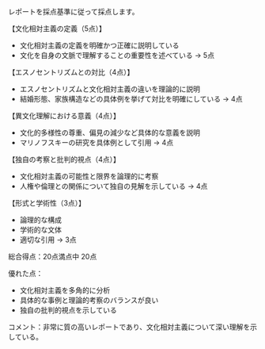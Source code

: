 レポートを採点基準に従って採点します。

【文化相対主義の定義（5点）】
- 文化相対主義の定義を明確かつ正確に説明している
- 文化を自身の文脈で理解することの重要性を述べている
→ 5点

【エスノセントリズムとの対比（4点）】
- エスノセントリズムと文化相対主義の違いを理論的に説明
- 結婚形態、家族構造などの具体例を挙げて対比を明確にしている
→ 4点

【異文化理解における意義（4点）】
- 文化的多様性の尊重、偏見の減少など具体的な意義を説明
- マリノフスキーの研究を具体例として引用
→ 4点

【独自の考察と批判的視点（4点）】
- 文化相対主義の可能性と限界を論理的に考察
- 人権や倫理との関係について独自の見解を示している
→ 4点

【形式と学術性（3点）】
- 論理的な構成
- 学術的な文体
- 適切な引用
→ 3点

総合得点：20点満点中 20点

優れた点：
- 文化相対主義を多角的に分析
- 具体的な事例と理論的考察のバランスが良い
- 独自の批判的視点を示している

コメント：非常に質の高いレポートであり、文化相対主義について深い理解を示している。